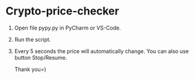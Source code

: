 # Crypto-price-checker

1. Open file pypy.py in PyCharm or VS-Code.

2. Run the script.
 
3. Every 5 seconds the price will automatically change. 
   You can also use button Stop/Resume.

   Thank you=)
 
